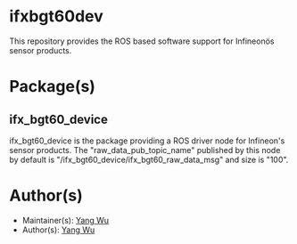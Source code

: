 # ifxbgt60dev
This repository provides the ROS based software support for Infineonös sensor products.

# Package(s)
## ifx_bgt60_device 
ifx_bgt60_device is the package providing a ROS driver node for Infineon's sensor products.
The "raw_data_pub_topic_name" published by this node by default is "/ifx_bgt60_device/ifx_bgt60_raw_data_msg" and size is "100". 

# Author(s)
* Maintainer(s): [Yang Wu](Yang.Wu@infineon.com)
* Author(s): [Yang Wu](Yang.Wu@infineon.com)

